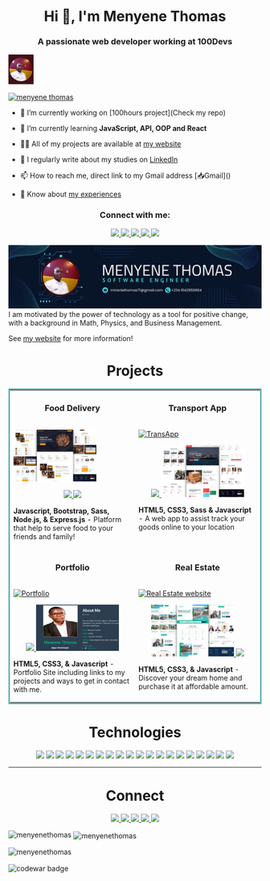 <h1 align="center">Hi 👋, I'm Menyene Thomas</h1>
<h3 align="center">A passionate web developer working at 100Devs</h3>

<p align="left"> <a href="https://github.com/ryo-ma/github-profile-trophy"><img src="https://github.com/miraclemoses/100devs-classes/blob/d705dea2b6dc479236a8fd77546900eabd0620fe/Screenshot_20220915-211238.png" width="10%" alt="menyenethomas" /></a> </p>

<p align="left"> <a href="https://twitter.com/miraclethomas" target="blank"><img src="https://img.shields.io/twitter/follow/menyene thomas?logo=twitter&style=for-the-badge" alt="menyene thomas" /></a> </p>

- 🔭 I’m currently working on [100hours project](Check my repo)

- 🌱 I’m currently learning **JavaScript, API, OOP and React**

- 👨‍💻 All of my projects are available at [my website](https://t.co/IkWkg2QJON)

- 📝 I regularly write about my studies on [LinkedIn](LinkedIn)

- 📫 How to reach me, direct link to my Gmail address [📥Gmail](<a href="mailto:menyenethomas1@gmail.com?"></a>)

- 📄 Know about [my experiences](https://t.co/IkWkg2QJON)

<h3 align="center">Connect with me:</h3>
<p align="center">
  <a href="https://menyene-thomas.netlify.app/" target="_blank">
    <img src="https://img.shields.io/static/v1?label=|&message=WEBSITE&color=23555f&style=plastic&logo=react&logo-color=white"/>
  </a>
  <a href="https://linkedin.com/in/menyene-thomas-21b64b21a" target="_blank">
    <img src="https://img.shields.io/static/v1?label=|&message=LINKED-IN&color=cdf998&style=plastic&logo=linkedin&logo-color=white"/>
  </a>
  <a href="https://twitter.com/miracle15813776" target="_blank">
    <img src="https://img.shields.io/static/v1?label=|&message=TWITTER&color=23555f&style=plastic&logo=twitter&logo-color=white"/>
  </a>
  <a href="https://Github.com/miraclethomas" target="_blank">
      <img src="https://img.shields.io/static/v1?label=|&message=GITHUB&color=cdf998&style=plastic&logo=angellist&logo-color=white"/>
  </a>
  <a href="https://menyene-thomas.netlify.app/" target="_blank">
      <img src="https://img.shields.io/static/v1?label=|&message=RESUME&color=23555f&style=plastic&logo=react&logo-color=white"/>
  </a>
</p>
<img src="https://github.com/miraclemoses/100devs-classes/blob/main/20230705_150301_0000.png">
I am motivated by the power of technology as a tool for positive change, with a background in Math, Physics, and Business Management.

See [my website](https://menyene-thomas.netlify.app/) for more information!


<h1 align="center">Projects</h1>
<table bordercolor="#66b2b2">
  
  <tr>
    <td width="50%" valign="top">
      <h3 align="center">Food Delivery</h3>
        <br />
        <a target="_blank" href="https://restaurant-001.netlify.app/">
            <img src="https://github.com/miraclemoses/100devs-classes/blob/main/bootstrap-restaurant-template.jpg" width="70%" alt="Food App"/>
        </a>
        <br />
        <p align="center">
          
  <a href="https://github.com/miraclethomas" target="_blank">
    <img src="https://img.shields.io/static/v1?label=|&message=REPO&color=23555f&style=plastic&logo=github&logo-color=white"/>
  </a>  
  <a href="https://restaurant-001.netlify.app/" target="_blank">
    <img src="https://img.shields.io/static/v1?label=|&message=WEBSITE&color=cdf998&style=plastic&logo=wordpress&logo-color=white"/>
  </a>
      </p>
        <p><strong>Javascript, Bootstrap, Sass, Node.js, & Express.js</strong> - Platform that help to serve food to your friends and family!</p>
    </td>
    <td width="50%" valign="top">
      <h3 align="center">Transport App</h3>
        <br />
      <a target="_blank" href="https://shipping-001.netlify.app/">
            <img src="images/gif2.gif" width="100%"  alt="TransApp"/>
        </a>
        <br />
        <p align="center">
          
  <a href="https://shipping-001.netlify.app/" target="_blank">
    <img src="https://img.shields.io/static/v1?label=|&message=REPO&color=23555f&style=plastic&logo=github&logo-color=white"/>
  </a>
  <a href="https://shipping-001.netlify.app/" target="_blank">
    <img src="https://github.com/miraclemoses/100devs-classes/blob/main/shipping-company-website-template.jpg"/ width='70%'>
  </a>
      </p>
        <p><strong>HTML5, CSS3, Sass & Javascript</strong> - A web app to assist track your goods online to your location</p>
    </td>
  </tr>
  
  <tr>
    <td width="50%" valign="top">
      <h3 align="center">Portfolio</h3>
      <br />
        <a target="_blank" href="https://menyene-thomas.netlify.app/">
          <img src="images/gif4.gif" width="100%" alt="Portfolio"/>
        </a>
      <br />
        <p align="center">
  <a href="https://menyene-thomas.netlify.app/" target="_blank">
    <img src="https://img.shields.io/static/v1?label=|&message=REPO&color=23555f&style=plastic&logo=github&logo-color=white"/>
  </a>
  <a href="https://menyene-thomas.netlify.app/" target="_blank">
    <img src="https://github.com/miraclemoses/100devs-classes/blob/main/resume.png"/ width='70%'>
  </a>
      </p>
        <p><strong>HTML5, CSS3, & Javascript</strong> - Portfolio Site including links to my projects and ways to get in contact with me.</p>
    </td>
    <td width="50%" valign="top">
      <h3 align="center">Real Estate</h3>
        <br />
        <a target="_blank" href="https://real-estates-001.netlify.app/">
          <img src="images/gif3.gif" width="100%" alt="Real Estate website"/>
        </a>
        <br />
        <p align="center">
          
  <a href="https://real-estates-001.netlify.app/" target="_blank">
    <img src="https://github.com/miraclemoses/100devs-classes/blob/main/real-estate-html-template.jpg"/ width='70%'>
  </a>
  <a href="https://real-estates-001.netlify.app/" target="_blank">
    <img src="https://img.shields.io/static/v1?label=|&message=WEBSITE&color=cdf998&style=plastic&logo=wordpress&logo-color=white"/>
  </a>
      </p>
        <p><strong>HTML5, CSS3, & Javascript</strong> - Discover your dream home and purchase it at affordable amount.</p>
    </td>
  </tr>
</table>


<h1 align="center">Technologies</h1>


<p align="center">
    <img src="https://img.shields.io/static/v1?label=|&message=HTML5&color=23555f&style=plastic&logo=html5"/>
    <img src="https://img.shields.io/static/v1?label=|&message=CSS3&color=285f65&style=plastic&logo=css3"/>
    <img src="https://img.shields.io/static/v1?label=|&message=SASS&color=2b625f&style=plastic&logo=sass"/>
    <img src="https://img.shields.io/static/v1?label=|&message=BOOTSTRAP&color=316c5e&style=plastic&logo=bootstrap"/>
    <img src="https://img.shields.io/static/v1?label=|&message=JAVASCRIPT&color=3c7f5d&style=plastic&logo=javascript"/>
    <img src="https://img.shields.io/static/v1?label=|&message=REACT.JS&color=4a935c&style=plastic&logo=react"/>
    <img src="https://img.shields.io/static/v1?label=|&message=TYPESCRIPT&color=4a935c&style=plastic&logo=typescript"/>
    <img src="https://img.shields.io/static/v1?label=|&message=PYTHON&color=52985b&style=plastic&logo=python"/>
    <img src="https://img.shields.io/static/v1?label=|&message=JAVA&color=cdf998&style=plastic&logo=java"/>
    <img src="https://img.shields.io/static/v1?label=|&message=SOLIDITY&color=8fbc56&style=plastic&logo=solidity"/>
    <img src="https://img.shields.io/static/v1?label=|&message=SELENIUM&color=cdf998&style=plastic&logo=selenium"/>
    <img src="https://img.shields.io/static/v1?label=|&message=AWS&color=98bf53&style=plastic&logo=amazon"/>
    <img src="https://img.shields.io/static/v1?label=|&message=WORDPRESS&color=cdd148&style=plastic&logo=wordpress"/>
    <img src="https://img.shields.io/static/v1?label=|&message=ADOBE&color=98bf53&style=plastic&logo=adobe"/>
    <img src="https://img.shields.io/static/v1?label=|&message=MONGO-DB&color=cdd148&style=plastic&logo=mongodb"/>
    <img src="https://img.shields.io/static/v1?label=|&message=EXPRESS&color=bbb111&style=plastic&logo=express"/>
    <img src="https://img.shields.io/static/v1?label=|&message=WEBPACK&color=bbb111&style=plastic&logo=webpack"/>
    <img src="https://img.shields.io/static/v1?label=|&message=LINUX&color=bbb111&style=plastic&logo=linux"/>
    <img src="https://img.shields.io/static/v1?label=|&message=GIT&color=cbb148&style=plastic&logo=git"/>
    <img src="https://img.shields.io/static/v1?label=|&message=FIREBASE&color=cbb148&style=plastic&logo=firebase"/>
</p>



---


<h1 align="center">Connect</h1>



<p align="center">
  <a href="https://menyene-thomas.netlify.app/" target="_blank">
    <img src="https://img.shields.io/static/v1?label=|&message=WEBSITE&color=23555f&style=plastic&logo=react&logo-color=white"/>
  </a>
  <a href="https://linkedin.com/in/menyene-thomas-21b64b21a" target="_blank">
    <img src="https://img.shields.io/static/v1?label=|&message=LINKED-IN&color=cdf998&style=plastic&logo=linkedin&logo-color=white"/>
  </a>
  <a href="https://twitter.com/miracle15813776" target="_blank">
    <img src="https://img.shields.io/static/v1?label=|&message=TWITTER&color=23555f&style=plastic&logo=twitter&logo-color=white"/>
  </a>
  <a href="https://Github.com/miraclethomas" target="_blank">
      <img src="https://img.shields.io/static/v1?label=|&message=GITHUB&color=cdf998&style=plastic&logo=angellist&logo-color=white"/>
  </a>
  <a href="https://menyene-thomas.netlify.app/" target="_blank">
      <img src="https://img.shields.io/static/v1?label=|&message=RESUME&color=23555f&style=plastic&logo=react&logo-color=white"/>
  </a>
</p>



<p><img align="left" src="https://github-readme-stats.vercel.app/api/top-langs?username=miraclemoses&show_icons=true&locale=en&layout=compact" alt="menyenethomas" /></p>

<p>&nbsp;<img align="center" src="https://github-readme-stats.vercel.app/api?username=miraclemoses&show_icons=true&locale=en" alt="menyenethomas" /></p>

<p><img align="center" src="https://github-readme-streak-stats.herokuapp.com/?user=miraclemoses&" alt="menyenethomas" /></p>


<p><img align="center" src="https://www.codewars.com/users/miraclemoses/badges/large" alt="codewar badge" /></p>

